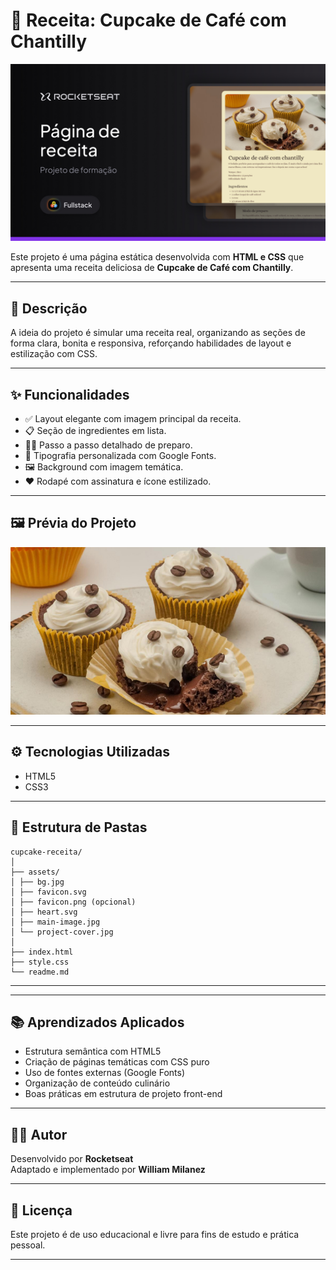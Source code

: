 # 🧁 Receita: Cupcake de Café com Chantilly

![Capa do Projeto](./assets/project-cover.jpg)

Este projeto é uma página estática desenvolvida com **HTML e CSS** que apresenta uma receita deliciosa de **Cupcake de Café com Chantilly**.

---

## 🍰 Descrição

A ideia do projeto é simular uma receita real, organizando as seções de forma clara, bonita e responsiva, reforçando habilidades de layout e estilização com CSS.

---

## ✨ Funcionalidades

- ✅ Layout elegante com imagem principal da receita.
- 📋 Seção de ingredientes em lista.
- 🧑‍🍳 Passo a passo detalhado de preparo.
- 🎨 Tipografia personalizada com Google Fonts.
- 🖼️ Background com imagem temática.
- ❤️ Rodapé com assinatura e ícone estilizado.

---

## 🖼️ Prévia do Projeto

![Imagem do Projeto](./assets/main-image.jpg)

---

## ⚙️ Tecnologias Utilizadas

- HTML5
- CSS3

---

## 📁 Estrutura de Pastas

```
cupcake-receita/
│
├── assets/
│ ├── bg.jpg
│ ├── favicon.svg
│ ├── favicon.png (opcional)
│ ├── heart.svg
│ ├── main-image.jpg
│ └── project-cover.jpg
│
├── index.html
├── style.css
└── readme.md
```

---

---

## 📚 Aprendizados Aplicados

- Estrutura semântica com HTML5
- Criação de páginas temáticas com CSS puro
- Uso de fontes externas (Google Fonts)
- Organização de conteúdo culinário
- Boas práticas em estrutura de projeto front-end

---

## 👨‍🍳 Autor

Desenvolvido por **Rocketseat**  
Adaptado e implementado por **William Milanez**

---

## 📄 Licença

Este projeto é de uso educacional e livre para fins de estudo e prática pessoal.

---
